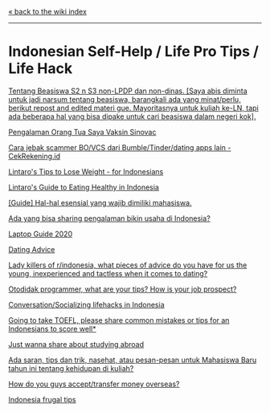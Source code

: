 [« back to the wiki index](/r/indonesia/wiki/index)

---

# **Indonesian Self-Help / Life Pro Tips / Life Hack**

[Tentang Beasiswa S2 n S3 non-LPDP dan non-dinas. [Saya abis diminta untuk jadi narsum tentang beasiswa, barangkali ada yang minat/perlu, berikut repost and edited materi gue. Mayoritasnya untuk kuliah ke-LN, tapi ada beberapa hal yang bisa dipake untuk cari beasiswa dalam negeri kok].](https://www.reddit.com/r/indonesia/comments/mmgny8/tentang_beasiswa_s2_n_s3_nonlpdp_dan_nondinas/)

[Pengalaman Orang Tua Saya Vaksin Sinovac](https://www.reddit.com/r/indonesia/comments/ls5i33/pengalaman_orang_tua_saya_vaksin_sinovac/)

[Cara jebak scammer BO/VCS dari Bumble/Tinder/dating apps lain - CekRekening.id](https://www.reddit.com/r/indonesia/comments/kq687x/cara_jebak_scammer_bovcs_dari_bumbletinderdating/)

[Lintaro's Tips to Lose Weight - for Indonesians
](https://www.reddit.com/r/indonesia/comments/hsodpz/lintaros_tips_to_lose_weight_for_indonesians/)

[Lintaro's Guide to Eating Healthy in Indonesia](https://www.reddit.com/r/indonesia/comments/hzjarr/lintaros_guide_to_eating_healthy_in_indonesia/)

[[Guide] Hal-hal esensial yang wajib dimiliki mahasiswa.](https://redd.it/inrmfa)

[Ada yang bisa sharing pengalaman bikin usaha di Indonesia?](https://redd.it/ijwdms)

[Laptop Guide 2020](https://www.reddit.com/r/indonesia/comments/gt9ew9/rindonesia_laptop_guide_2020/?utm_source=reddit&utm_medium=usertext&utm_name=indonesia&utm_content=t1_fwfrws3)

[Dating Advice](http://www.reddit.com/r/indonesia/comments/27xlh2/dating_advice/)

[Lady killers of r/indonesia, what pieces of advice do you have for us the young, inexperienced and tactless when it comes to dating?](http://www.reddit.com/r/indonesia/comments/2psaib/lady_killers_of_rindonesia_what_pieces_of_advice/)

[Otodidak programmer, what are your tips? How is your job prospect?](https://www.reddit.com/r/indonesia/comments/d24jrv/otodidak_programmer_what_are_your_tips_how_is/)

[Conversation/Socializing lifehacks in Indonesia](http://www.reddit.com/r/indonesia/comments/26o6eq/conversationsocializing_lifehacks_in_indonesia/)

[Going to take TOEFL, please share common mistakes or tips for an Indonesians to score well*](http://www.reddit.com/r/indonesia/comments/2raarf/going_to_take_toefl_please_share_common_mistakes/)

[Just wanna share about studying abroad](http://www.reddit.com/r/indonesia/comments/2ons21/just_wanna_share_about_studying_abroad/)

[Ada saran, tips dan trik, nasehat, atau pesan-pesan untuk Mahasiswa Baru tahun ini tentang kehidupan di kuliah?](http://www.reddit.com/r/indonesia/comments/2bdg5t/ada_saran_tips_dan_trik_nasehat_atau_pesanpesan/)

[How do you guys accept/transfer money overseas?](http://www.reddit.com/r/indonesia/comments/2o95a2/how_do_you_guys_accepttransfer_money_overseas/)

[Indonesia frugal tips](http://www.reddit.com/r/indonesia/comments/2bnewz/indonesia_frugal_tips/)